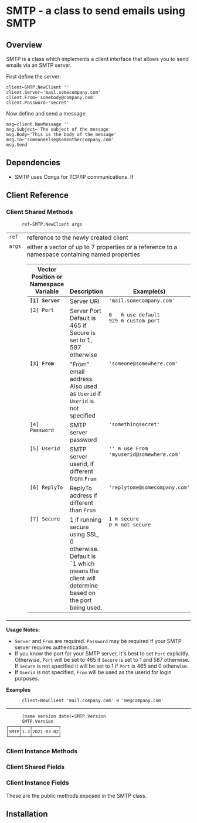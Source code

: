 # SMTP - a class to send emails using SMTP #
## Overview ##
SMTP is a class which implements a client interface that allows you to send emails via an SMTP server.

First define the server:

```APL
client←SMTP.NewClient ''
client.Server←'mail.somecompany.com'
client.From←'somebody@company.com'
client.Password←'secret'
```

Now define and send a message

```APL
msg←client.NewMessage ''
msg.Subject←'The subject of the message'
msg.Body←'This is the body of the message'
msg.To←'someoneelse@someothercompany.com'
msg.Send
```
## Dependencies ##
* SMTP uses Conga for TCP/IP communications. If 
## Client Reference ##
### Client Shared Methods ###
```APL
      ref←SMTP.NewClient args
```
<table><tr valign="top">
<td><code>ref</code></td>
<td>reference to the newly created client</td></tr>
<tr  valign="top">
<td><code>args</code></td>
<td>either a vector of up to 7 properties or a reference to a namespace containing named properties
<table>
<thead valign="bottom"><th>Vector Position or Namespace Variable</th><th>Description</th><th>Example(s)</th></thead>
<tr valign="top"><td><code><b>[1] Server<code></b></td><td>Server URI</td><td><code>'mail.somecompany.com'</code></td></tr>
<tr valign="top">
<td><code>[2] Port<code></td><td>Server Port</br>Default is 465 if Secure is set to 1, 587 otherwise</td>
<td><pre><code>⍬   ⍝ use default</br>929 ⍝ custom port</code></pre></td></tr>
<tr valign="top"><td><code><b>[3] From<code><b></td><td>"From" email address. Also used as <code>Userid</code> if <code>Userid</code> is not specified</td><td><code>'someone@somewhere.com'</code></td></tr>
<tr valign="top"><td><code>[4] Password<code></td><td>SMTP server password</td><td><code>'somethingsecret'</code></td></tr>
<tr valign="top"><td><code>[5] Userid<code></td><td>SMTP server userid, if different from <code>From</code></td><td><code>'' ⍝ use From</br>'myuserid@somewhere.com' </code></td></tr>
<tr valign="top"><td><code>[6] ReplyTo<code></td><td>ReplyTo address if different than <code>From</code></td><td><code>'replytome@somecompany.com'</code></td></tr>
<tr valign="top"><td><code>[7] Secure</code></td><td>1 if running secure using SSL, 0 otherwise.  Default is ¯1 which means the client will determine based on the port being used.</td><td><code>1 ⍝ secure</br>0 ⍝ not secure</code></td></tr>
</table></td></tr>
</table> 

**Usage Notes:**

* `Server` and `From` are required. `Password` may be required if your SMTP server requires authentication.
* If you know the port for your SMTP server, it's best to set `Port` explicitly. Otherwise, `Port` will be set to 465 if `Secure` is set to 1 and 587 otherwise.  If `Secure` is not specified it will be set to 1 if `Port` is 465 and 0 otherwise.
* If `Userid` is not specified, `From` will be used as the userid for login purposes.

**Examples**

```
      client←NewClient 'mail.company.com' ⍬ 'me@company.com'
```

----
          (name version date)←SMTP.Version
          SMTP.Version
    ┌────┬───┬──────────┐
    │SMTP│1.3│2021-03-02│
    └────┴───┴──────────┘



### Client Instance Methods ###
### Client Shared Fields ###
### Client Instance Fields ###
These are the public methods exposed in the SMTP class.
## Installation ##

